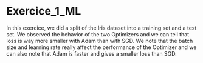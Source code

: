 # Exercice_1_ML

In this exercice, we did a split of the Iris dataset into a training set and a test set.
We observed the behavior of the two Optimizers and we can tell that loss is way more smaller with Adam than with SGD.
We note that the batch size and learning rate really affect the performance of the Optimizer and we can also note that Adam is faster and gives a smaller loss than SGD.
